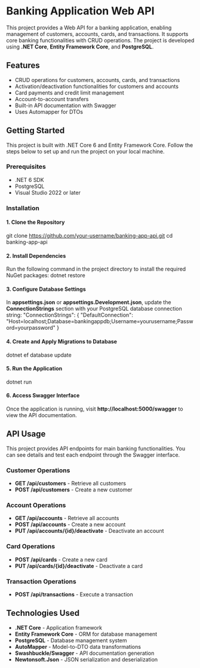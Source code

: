 # Banking Application Web API
This project provides a Web API for a banking application, enabling management of customers, accounts, cards, and transactions. It supports core banking functionalities with CRUD operations. The project is developed using **.NET Core**, **Entity Framework Core**, and **PostgreSQL**.

## Features
* CRUD operations for customers, accounts, cards, and transactions
* Activation/deactivation functionalities for customers and accounts
* Card payments and credit limit management
* Account-to-account transfers
* Built-in API documentation with Swagger
* Uses Automapper for DTOs

## Getting Started
This project is built with .NET Core 6 and Entity Framework Core. Follow the steps below to set up and run the project on your local machine.

### Prerequisites
* .NET 6 SDK
* PostgreSQL
* Visual Studio 2022 or later

### Installation

#### 1. Clone the Repository
git clone https://github.com/your-username/banking-app-api.git
cd banking-app-api

#### 2. Install Dependencies
Run the following command in the project directory to install the required NuGet packages:
dotnet restore

#### 3. Configure Database Settings
In **appsettings.json** or **appsettings.Development.json**, update the **ConnectionStrings** section with your PostgreSQL database connection string:
"ConnectionStrings": {
    "DefaultConnection": "Host=localhost;Database=bankingappdb;Username=yourusername;Password=yourpassword"
}

#### 4. Create and Apply Migrations to Database
dotnet ef database update

#### 5. Run the Application
dotnet run

#### 6. Access Swagger Interface
Once the application is running, visit **http://localhost:5000/swagger** to view the API documentation.

## API Usage
This project provides API endpoints for main banking functionalities. You can see details and test each endpoint through the Swagger interface.

### Customer Operations
* **GET /api/customers** - Retrieve all customers
* **POST /api/customers** - Create a new customer

### Account Operations
* **GET /api/accounts** - Retrieve all accounts
* **POST /api/accounts** - Create a new account
* **PUT /api/accounts/{id}/deactivate** - Deactivate an account

### Card Operations
* **POST /api/cards** - Create a new card
* **PUT /api/cards/{id}/deactivate** - Deactivate a card

### Transaction Operations
* **POST /api/transactions** - Execute a transaction


## Technologies Used
* **.NET Core** - Application framework
* **Entity Framework Core** - ORM for database management
* **PostgreSQL** - Database management system
* **AutoMapper** - Model-to-DTO data transformations
* **Swashbuckle/Swagger** - API documentation generation
* **Newtonsoft.Json** - JSON serialization and deserialization
